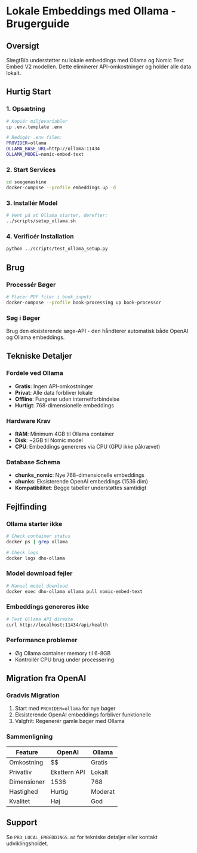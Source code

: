 # Lokale Embeddings med Ollama - Brugerguide

## Oversigt
SlægtBib understøtter nu lokale embeddings med Ollama og Nomic Text Embed V2 modellen. Dette eliminerer API-omkostninger og holder alle data lokalt.

## Hurtig Start

### 1. Opsætning
```bash
# Kopiér miljøvariabler
cp .env.template .env

# Redigér .env filen:
PROVIDER=ollama
OLLAMA_BASE_URL=http://ollama:11434
OLLAMA_MODEL=nomic-embed-text
```

### 2. Start Services
```bash
cd soegemaskine
docker-compose --profile embeddings up -d
```

### 3. Installér Model
```bash
# Vent på at Ollama starter, derefter:
../scripts/setup_ollama.sh
```

### 4. Verificér Installation
```bash
python ../scripts/test_ollama_setup.py
```

## Brug

### Processér Bøger
```bash
# Placer PDF filer i book_input/
docker-compose --profile book-processing up book-processor
```

### Søg i Bøger
Brug den eksisterende søge-API - den håndterer automatisk både OpenAI og Ollama embeddings.

## Tekniske Detaljer

### Fordele ved Ollama
- **Gratis**: Ingen API-omkostninger
- **Privat**: Alle data forbliver lokale
- **Offline**: Fungerer uden internetforbindelse
- **Hurtigt**: 768-dimensionelle embeddings

### Hardware Krav
- **RAM**: Minimum 4GB til Ollama container
- **Disk**: ~2GB til Nomic model
- **CPU**: Embeddings genereres via CPU (GPU ikke påkrævet)

### Database Schema
- **chunks_nomic**: Nye 768-dimensionelle embeddings
- **chunks**: Eksisterende OpenAI embeddings (1536 dim)
- **Kompatibilitet**: Begge tabeller understøttes samtidigt

## Fejlfinding

### Ollama starter ikke
```bash
# Check container status
docker ps | grep ollama

# Check logs
docker logs dho-ollama
```

### Model download fejler
```bash
# Manuel model download
docker exec dho-ollama ollama pull nomic-embed-text
```

### Embeddings genereres ikke
```bash
# Test Ollama API direkte
curl http://localhost:11434/api/health
```

### Performance problemer
- Øg Ollama container memory til 6-8GB
- Kontrollér CPU brug under processering

## Migration fra OpenAI

### Gradvis Migration
1. Start med `PROVIDER=ollama` for nye bøger
2. Eksisterende OpenAI embeddings forbliver funktionelle
3. Valgfrit: Regenerér gamle bøger med Ollama

### Sammenligning
| Feature | OpenAI | Ollama |
|---------|--------|---------|
| Omkostning | $$ | Gratis |
| Privatliv | Eksttern API | Lokalt |
| Dimensioner | 1536 | 768 |
| Hastighed | Hurtig | Moderat |
| Kvalitet | Høj | God |

## Support
Se `PRD_LOCAL_EMBEDDINGS.md` for tekniske detaljer eller kontakt udviklingsholdet.

